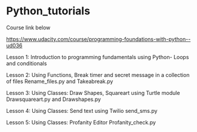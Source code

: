 # Python_tutorials

Course link below

https://www.udacity.com/course/programming-foundations-with-python--ud036

Lesson 1: Introduction to programming fundamentals using Python- Loops and conditionals

Lesson 2: Using Functions, Break timer and secret message in a collection of files
          Rename_files.py and Takeabreak.py

Lesson 3: Using Classes: Draw Shapes, Squareart using Turtle module
          Drawsquareart.py and Drawshapes.py

Lesson 4: Using Classes: Send text using Twilio
          send_sms.py

Lesson 5: Using Classes: Profanity Editor
          Profanity_check.py

